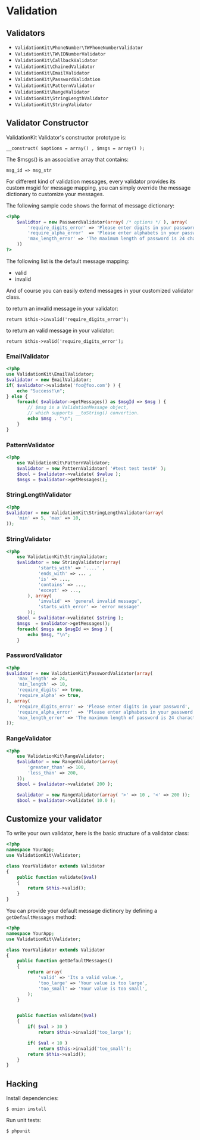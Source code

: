 # Validation


Validators
----------

- `ValidationKit\PhoneNumber\TWPhoneNumberValidator`
- `ValidationKit\TW\IDNumberValidator`
- `ValidationKit\CallbackValidator`
- `ValidationKit\ChainedValidator`
- `ValidationKit\EmailValidator`
- `ValidationKit\PasswordValidation`
- `ValidationKit\PatternValidator`
- `ValidationKit\RangeValidator`
- `ValidationKit\StringLengthValidator`
- `ValidationKit\StringValidator`

Validator Constructor
---------------------

ValidationKit Validator's constructor prototype is:

    __construct( $options = array() , $msgs = array() );

The $msgs() is an associative array that contains:

    msg_id => msg_str

For different kind of validation messages, every validator
provides its custom msgid for message mapping, you
can simply override the message dictionary to customize 
your messages.

The following sample code shows the format of message dictionary:

```php
<?php
    $validtor = new PasswordValidator(array( /* options */ ), array( 
        'require_digits_error' => 'Please enter digits in your password',
        'require_alpha_error'  => 'Please enter alphabets in your password',
        'max_length_error' => 'The maximum length of password is 24 charactors.'
    ))
?>
```

The following list is the default message mapping:

- valid
- invalid

And of course you can easily extend messages in your customized 
validator class.

to return an invalid message in your validator:

    return $this->invalid('require_digits_error');

to return an valid message in your validator:

    return $this->valid('require_digits_error');

### EmailValidator

```php
<?php
use ValidationKit\EmailValidator;
$validator = new EmailValidator;
if( $validator->validate('foo@foo.com') ) {
    echo "Success!\n";
} else {
    foreach( $validator->getMessages() as $msgId => $msg ) {
        // $msg is a ValidationMessage object, 
        // which supports __toString() convertion.
        echo $msg . "\n";
    }
}
```


### PatternValidator 

```php
<?php
    use ValidationKit\PatternValidator;
    $validator = new PatternValidator( '#test test test#' );
    $bool = $validator->validate( $value );
    $msgs = $validator->getMessages();
```

### StringLengthValidator

```php
<?php
$validator = new ValidationKit\StringLengthValidator(array( 
    'min' => 5, 'max' => 10,
));
```

### StringValidator

```php
<?php
    use ValidationKit\StringValidator;
    $validator = new StringValidator(array( 
            'starts_with' => '....' , 
            'ends_with' => ... ,
            'is' => ...,
            'contains' => ...,
            'except' => ...,
        ), array( 
            'invalid' => 'general invalid message',
            'starts_with_error' => 'error message'
        ));
    $bool = $validator->validate( $string );
    $msgs  = $validator->getMessages();
    foreach( $msgs as $msgId => $msg ) {
        echo $msg, "\n";
    }
```

### PasswordValidator

```php
<?php
$validator = new ValidationKit\PasswordValidator(array(
    'max_length' => 24,
    'min_length' => 10,
    'require_digits' => true,
    'require_alpha' => true,
), array( 
    'require_digits_error' => 'Please enter digits in your password',
    'require_alpha_error'  => 'Please enter alphabets in your password',
    'max_length_error' => 'The maximum length of password is 24 charactors.'
));
```

### RangeValidator

```php
<?php
    use ValidationKit\RangeValidator;
    $validator = new RangeValidator(array(
        'greater_than' => 100,
        'less_than' => 200,
    ));
    $bool = $validator->validate( 200 );

    $validator = new RangeValidator(array( '>' => 10 , '<' => 200 ));
    $bool = $validator->validate( 10.0 );
```

Customize your validator
------------------------

To write your own validator, here is the basic structure of a validator class:

```php
<?php
namespace YourApp;
use ValidationKit\Validator;

class YourValidator extends Validator
{
    public function validate($val) 
    {
        return $this->valid();
    }
}
```

You can provide your default message dictinory by defining a
`getDefaultMessages` method:

```php
<?php
namespace YourApp;
use ValidationKit\Validator;

class YourValidator extends Validator
{
    public function getDefaultMessages()
    {
        return array(
            'valid' => 'Its a valid value.',
            'too_large' => 'Your value is too large',
            'too_small' => 'Your value is too small',
        );
    }


    public function validate($val) 
    {
        if( $val > 30 )
            return $this->invalid('too_large');

        if( $val < 10 )
            return $this->invalid('too_small');
        return $this->valid();
    }
}
```

Hacking
--------

Install dependencies:

    $ onion install

Run unit tests:

    $ phpunit


